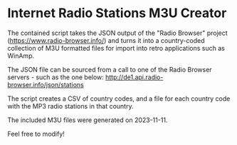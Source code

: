 # Internet Radio Stations M3U Creator

The contained script takes the JSON output of the "Radio Browser" project (https://www.radio-browser.info/) and turns it into a country-coded collection of M3U formatted files for import into retro applications such as WinAmp.

The JSON file can be sourced from a call to one of the Radio Browser servers - such as the one below:
http://de1.api.radio-browser.info/json/stations

The script creates a CSV of country codes, and a file for each country code with the MP3 radio stations in that country.

The included M3U files were generated on 2023-11-11.

Feel free to modify!